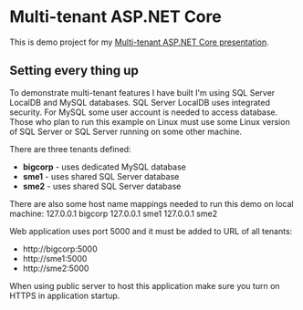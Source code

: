# Multi-tenant ASP.NET Core

This is demo project for my [Multi-tenant ASP.NET Core presentation](https://gunnarpeipman.com/presentations/aspnet-core-multitenant/). 

## Setting every thing up

To demonstrate multi-tenant features I have built I'm using SQL Server LocalDB and MySQL databases. SQL Server LocalDB uses integrated security. For MySQL some user account is needed to access database. Those who plan to run this example on Linux must use some Linux version of SQL Server or SQL Server running on some other machine.

There are three tenants defined:

* **bigcorp** - uses dedicated MySQL database
* **sme1** - uses shared SQL Server database
* **sme2** - uses shared SQL Server database

There are also some host name mappings needed to run this demo on local machine:
127.0.0.1    bigcorp
127.0.0.1    sme1
127.0.0.1    sme2

Web application uses port 5000 and it must be added to URL of all tenants:

* http://bigcorp:5000
* http://sme1:5000
* http://sme2:5000

When using public server to host this application make sure you turn on HTTPS in application startup.

